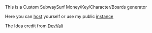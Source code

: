 This is a Custom SubwaySurf Money/Key/Character/Boards generator

Here you can [host](docker-compose.yml) yourself or use my public [instance](https://subway-gen.herrerde.xyz)

The Idea credit from [DevVali](https://github.com/DevVali/subway_surf)
